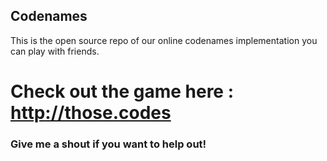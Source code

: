 ## Codenames 
This is the open source repo of our online codenames implementation you can play with friends.

# Check out the game here : http://those.codes

### Give me a shout if you want to help out!

